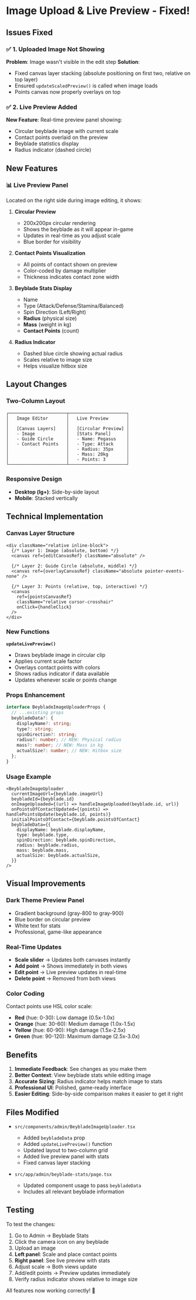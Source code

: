 # Image Upload & Live Preview - Fixed!

## Issues Fixed

### ✅ 1. Uploaded Image Not Showing

**Problem**: Image wasn't visible in the edit step
**Solution**:

- Fixed canvas layer stacking (absolute positioning on first two, relative on top layer)
- Ensured `updateScaledPreview()` is called when image loads
- Points canvas now properly overlays on top

### ✅ 2. Live Preview Added

**New Feature**: Real-time preview panel showing:

- Circular beyblade image with current scale
- Contact points overlaid on the preview
- Beyblade statistics display
- Radius indicator (dashed circle)

## New Features

### 📊 Live Preview Panel

Located on the right side during image editing, it shows:

1. **Circular Preview**

   - 200x200px circular rendering
   - Shows the beyblade as it will appear in-game
   - Updates in real-time as you adjust scale
   - Blue border for visibility

2. **Contact Points Visualization**

   - All points of contact shown on preview
   - Color-coded by damage multiplier
   - Thickness indicates contact zone width

3. **Beyblade Stats Display**

   - Name
   - Type (Attack/Defense/Stamina/Balanced)
   - Spin Direction (Left/Right)
   - **Radius** (physical size)
   - **Mass** (weight in kg)
   - **Contact Points** (count)

4. **Radius Indicator**
   - Dashed blue circle showing actual radius
   - Scales relative to image size
   - Helps visualize hitbox size

## Layout Changes

### Two-Column Layout

```
┌──────────────────────┬──────────────────────┐
│   Image Editor       │   Live Preview       │
│                      │                      │
│   [Canvas Layers]    │   [Circular Preview] │
│   - Image            │   [Stats Panel]      │
│   - Guide Circle     │   - Name: Pegasus    │
│   - Contact Points   │   - Type: Attack     │
│                      │   - Radius: 35px     │
│                      │   - Mass: 20kg       │
│                      │   - Points: 3        │
└──────────────────────┴──────────────────────┘
```

### Responsive Design

- **Desktop (lg+)**: Side-by-side layout
- **Mobile**: Stacked vertically

## Technical Implementation

### Canvas Layer Structure

```tsx
<div className="relative inline-block">
  {/* Layer 1: Image (absolute, bottom) */}
  <canvas ref={editCanvasRef} className="absolute" />

  {/* Layer 2: Guide Circle (absolute, middle) */}
  <canvas ref={overlayCanvasRef} className="absolute pointer-events-none" />

  {/* Layer 3: Points (relative, top, interactive) */}
  <canvas
    ref={pointsCanvasRef}
    className="relative cursor-crosshair"
    onClick={handleClick}
  />
</div>
```

### New Functions

**`updateLivePreview()`**

- Draws beyblade image in circular clip
- Applies current scale factor
- Overlays contact points with colors
- Shows radius indicator if data available
- Updates whenever scale or points change

### Props Enhancement

```typescript
interface BeybladeImageUploaderProps {
  // ...existing props
  beybladeData?: {
    displayName?: string;
    type?: string;
    spinDirection?: string;
    radius?: number; // NEW: Physical radius
    mass?: number; // NEW: Mass in kg
    actualSize?: number; // NEW: Hitbox size
  };
}
```

### Usage Example

```tsx
<BeybladeImageUploader
  currentImageUrl={beyblade.imageUrl}
  beybladeId={beyblade.id}
  onImageUploaded={(url) => handleImageUploaded(beyblade.id, url)}
  onPointsOfContactUpdated={(points) => handlePointsUpdate(beyblade.id, points)}
  initialPointsOfContact={beyblade.pointsOfContact}
  beybladeData={{
    displayName: beyblade.displayName,
    type: beyblade.type,
    spinDirection: beyblade.spinDirection,
    radius: beyblade.radius,
    mass: beyblade.mass,
    actualSize: beyblade.actualSize,
  }}
/>
```

## Visual Improvements

### Dark Theme Preview Panel

- Gradient background (gray-800 to gray-900)
- Blue border on circular preview
- White text for stats
- Professional, game-like appearance

### Real-Time Updates

- **Scale slider** → Updates both canvases instantly
- **Add point** → Shows immediately in both views
- **Edit point** → Live preview updates in real-time
- **Delete point** → Removed from both views

### Color Coding

Contact points use HSL color scale:

- **Red** (hue: 0-30): Low damage (0.5x-1.0x)
- **Orange** (hue: 30-60): Medium damage (1.0x-1.5x)
- **Yellow** (hue: 60-90): High damage (1.5x-2.5x)
- **Green** (hue: 90-120): Maximum damage (2.5x-3.0x)

## Benefits

1. **Immediate Feedback**: See changes as you make them
2. **Better Context**: View beyblade stats while editing image
3. **Accurate Sizing**: Radius indicator helps match image to stats
4. **Professional UI**: Polished, game-ready interface
5. **Easier Editing**: Side-by-side comparison makes it easier to get it right

## Files Modified

- `src/components/admin/BeybladeImageUploader.tsx`

  - Added `beybladeData` prop
  - Added `updateLivePreview()` function
  - Updated layout to two-column grid
  - Added live preview panel with stats
  - Fixed canvas layer stacking

- `src/app/admin/beyblade-stats/page.tsx`
  - Updated component usage to pass `beybladeData`
  - Includes all relevant beyblade information

## Testing

To test the changes:

1. Go to Admin → Beyblade Stats
2. Click the camera icon on any beyblade
3. Upload an image
4. **Left panel**: Scale and place contact points
5. **Right panel**: See live preview with stats
6. Adjust scale → Both views update
7. Add/edit points → Preview updates immediately
8. Verify radius indicator shows relative to image size

All features now working correctly! 🎉
